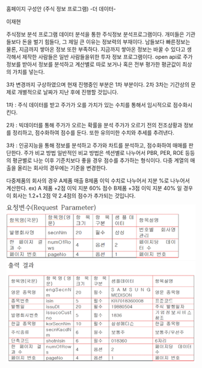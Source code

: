 홈페이지 구성안
(주식 정보 프로그램)
-더 데이터-

이재현

주식정보 분석 프로그램
 데이터 분석을 통한 주식정보 분석프로그램이다.
개미들은 기관들보다 돈을 벌기 힘들다, 그 제일 큰 이유는 정보력의 부재이다. 남들보다 빠른정보는 물론, 지금까지 쌓아온 정보 또한 부족하다.
지금까지 쌓아온 정보는 바꿀 수 있다고 생각해서 제작한 사람들은 일반 사람들을위한 투자 정보 프로그램이다.
open api로 주가정보를 받아서 정보를 분석하고 계산별로 따로 보거나 혹은 전부 평가한 평균값이 최상의 가치를 넣는다. 

3차 변경까지 구상하였으며 현재 진행중인 부분은 1차 부분이다.
2차 3차는 기간상의 문제로 개별적으로 날짜가 지난 후에 진행할 것입니다. 

1차 : 주식 데이터를 받고 주가가 오를 가치가 있는 수치를 통해서 임시적으로 점수화시킨다.

2차 : 빅데이터를 통해 주가가 오르는 확률을 분석 주가가 오르기 전의 전조상황과 정보를 정리하고, 점수화하여 점수를 둔다. 또한 유의미한 수치와 추세를 추려낸다.

3차 : 인공지능을 통해 정보를 분석하고 주가와 차트를 분석하고, 점수화하여 매매를 판단한다.
 주가 비교 방법
 일반적인 비교 방법은 섹션별로 나누어서 PBR, PER, ROE 등등의 평균별로 나눈 이후 기준치보다 좋을 경우 점수를 추가하는 형식이다.
다중 계열의 매출을 올리는 회사의 경우에는 기준을 변경한다.
 
 다중제품의 회사의 경우 
A제품 매출 B제품 이익 수치로 나누어서 지분 %로 나누어서 계산한다. 
 ex) A 제품 +2점 이익 지분 60% 점수 B제품 +3점 이익 지분 40% 일 경우 이 회사는 1.2+1.2점 약 2.4점의 점수가 추가되는 것입니다.
 
![aa](/img/aa.GIF)
![ab](/img/ab.GIF)

